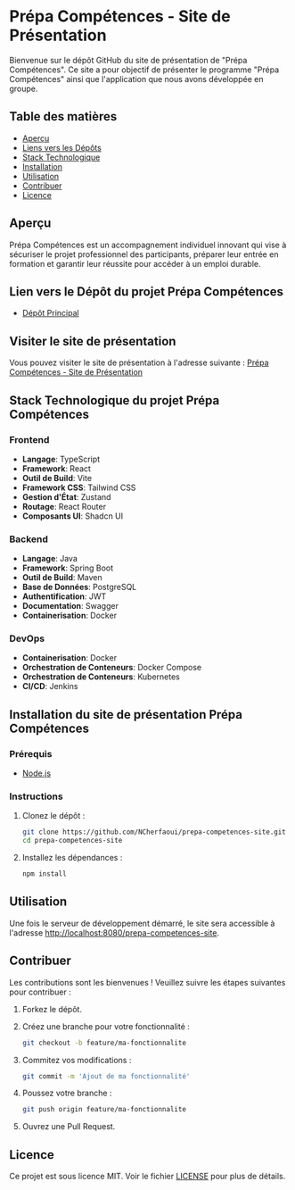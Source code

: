 # Prépa Compétences - Site de Présentation

Bienvenue sur le dépôt GitHub du site de présentation de "Prépa Compétences". Ce site a pour objectif de présenter le programme "Prépa Compétences" ainsi que l'application que nous avons développée en groupe.

## Table des matières

- [Aperçu](#aperçu)
- [Liens vers les Dépôts](#liens-vers-les-dépôts)
- [Stack Technologique](#stack-technologique)
- [Installation](#installation)
- [Utilisation](#utilisation)
- [Contribuer](#contribuer)
- [Licence](#licence)

## Aperçu

Prépa Compétences est un accompagnement individuel innovant qui vise à sécuriser le projet professionnel des participants, préparer leur entrée en formation et garantir leur réussite pour accéder à un emploi durable.

## Lien vers le Dépôt du projet Prépa Compétences

- [Dépôt Principal](https://github.com/CDA29/prepa_competences)

## Visiter le site de présentation

Vous pouvez visiter le site de présentation à l'adresse suivante : [Prépa Compétences - Site de Présentation](https://ncherfaoui.github.io/prepa-competences-site/)

## Stack Technologique du projet Prépa Compétences

### Frontend

- **Langage**: TypeScript
- **Framework**: React
- **Outil de Build**: Vite
- **Framework CSS**: Tailwind CSS
- **Gestion d'État**: Zustand
- **Routage**: React Router
- **Composants UI**: Shadcn UI

### Backend

- **Langage**: Java
- **Framework**: Spring Boot
- **Outil de Build**: Maven
- **Base de Données**: PostgreSQL
- **Authentification**: JWT
- **Documentation**: Swagger
- **Containerisation**: Docker

### DevOps

- **Containerisation**: Docker
- **Orchestration de Conteneurs**: Docker Compose
- **Orchestration de Conteneurs**: Kubernetes
- **CI/CD**: Jenkins

## Installation du site de présentation Prépa Compétences

### Prérequis

- [Node.js](https://nodejs.org/)

### Instructions

1. Clonez le dépôt :

    ```sh
    git clone https://github.com/NCherfaoui/prepa-competences-site.git
    cd prepa-competences-site
    ```
2. Installez les dépendances :

    ```sh
    npm install
    ```

## Utilisation

Une fois le serveur de développement démarré, le site sera accessible à l'adresse [http://localhost:8080/prepa-competences-site](http://localhost:8080/prepa-competences-site).

## Contribuer

Les contributions sont les bienvenues ! Veuillez suivre les étapes suivantes pour contribuer :

1. Forkez le dépôt.
2. Créez une branche pour votre fonctionnalité :

    ```sh
    git checkout -b feature/ma-fonctionnalite
    ```
3. Commitez vos modifications :

    ```sh
    git commit -m 'Ajout de ma fonctionnalité'
    ```
4. Poussez votre branche :

    ```sh
    git push origin feature/ma-fonctionnalite
    ```
5. Ouvrez une Pull Request.

## Licence

Ce projet est sous licence MIT. Voir le fichier [LICENSE](./LICENSE) pour plus de détails.